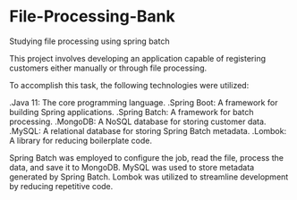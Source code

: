 # File-Processing-Bank
Studying file processing using spring batch

This project involves developing an application capable of registering customers either manually or through file processing.

To accomplish this task, the following technologies were utilized:

.Java 11: The core programming language.
.Spring Boot: A framework for building Spring applications.
.Spring Batch: A framework for batch processing.
.MongoDB: A NoSQL database for storing customer data.
.MySQL: A relational database for storing Spring Batch metadata.
.Lombok: A library for reducing boilerplate code.

Spring Batch was employed to configure the job, read the file, process the data, and save it to MongoDB.
 MySQL was used to store metadata generated by Spring Batch. Lombok was utilized to streamline development by reducing repetitive code.

